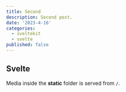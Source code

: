 ```yaml
---
title: Second
description: Second post.
date: '2023-4-16'
categories:
  - sveltekit
  - svelte
published: false
---
```


## Svelte

Media inside the **static** folder is served from `/`.
